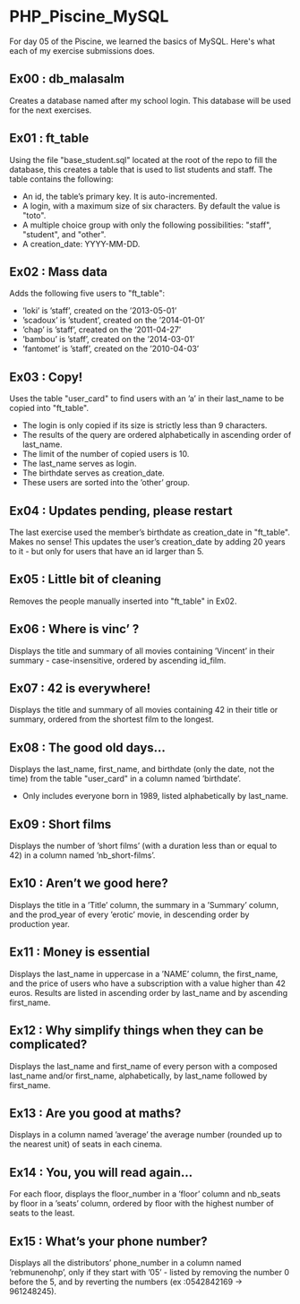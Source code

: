 # PHP_Piscine_MySQL

For day 05 of the Piscine, we learned the basics of MySQL. Here's what each of my exercise submissions does.

## Ex00 : db_malasalm
Creates a database named after my school login. This database will be used for the next exercises.

## Ex01 : ft_table
Using the file "base_student.sql" located at the root of the repo to fill the database, this creates a table that is used to list students and staff.
The table contains the following:
- An id, the table’s primary key. It is auto-incremented.
- A login, with a maximum size of six characters. By default the value is "toto".
- A multiple choice group with only the following possibilities: "staff", "student", and "other".
- A creation_date: YYYY-MM-DD.

## Ex02 : Mass data
Adds the following five users to "ft_table":
- ’loki’ is ’staff’, created on the ’2013-05-01’
- ’scadoux’ is ’student’, created on the ’2014-01-01’
- ’chap’ is ’staff’, created on the ’2011-04-27’
- ’bambou’ is ’staff’, created on the ’2014-03-01’
- ’fantomet’ is ’staff’, created on the ’2010-04-03’

## Ex03 : Copy!
Uses the table "user_card" to find users with an ’a’ in their last_name to be copied into "ft_table".
- The login is only copied if its size is strictly less than 9 characters.
- The results of the query are ordered alphabetically in ascending order of last_name.
- The limit of the number of copied users is 10. 
- The last_name serves as login.
- The birthdate serves as creation_date. 
- These users are sorted into the ’other’ group.

## Ex04 : Updates pending, please restart
The last exercise used the member’s birthdate as creation_date in "ft_table". Makes no sense! This updates the user’s creation_date by adding 20 years to it - but only for users that have an id larger than 5.

## Ex05 : Little bit of cleaning
Removes the people manually inserted into "ft_table" in Ex02.

## Ex06 : Where is vinc’ ?
Displays the title and summary of all movies containing ’Vincent’ in their summary - case-insensitive, ordered by ascending id_film.

## Ex07 : 42 is everywhere!
Displays the title and summary of all movies containing 42 in their title or summary, ordered from the shortest film to the longest.

## Ex08 : The good old days...
Displays the last_name, first_name, and birthdate (only the date, not the time) from the table "user_card" in a column named ’birthdate’.
- Only includes everyone born in 1989, listed alphabetically by last_name.

## Ex09 : Short films
Displays the number of ’short films’ (with a duration less than or equal to 42) in a column named ’nb_short-films’.

## Ex10 : Aren’t we good here?
Displays the title in a ’Title’ column, the summary in a ’Summary’ column, and the prod_year of every ’erotic’ movie, in descending order by production year.

## Ex11 : Money is essential
Displays the last_name in uppercase in a ’NAME’ column, the first_name, and the price of users who have a subscription with a value higher than 42 euros. Results are listed in ascending order by last_name and by ascending first_name.

## Ex12 : Why simplify things when they can be complicated?
Displays the last_name and first_name of every person with a composed last_name and/or first_name, alphabetically, by last_name followed by first_name.

## Ex13 : Are you good at maths?
Displays in a column named ’average’ the average number (rounded up to the nearest unit) of seats in each cinema.

## Ex14 : You, you will read again...
For each floor, displays the floor_number in a ’floor’ column and nb_seats by floor in a ’seats’ column, ordered by floor with the highest number of seats to the least.

## Ex15 : What’s your phone number?
Displays all the distributors’ phone_number in a column named ’rebmunenohp’, only if they start with ’05’ - listed by removing the number 0 before the 5, and by reverting the numbers (ex :0542842169 -> 961248245).

